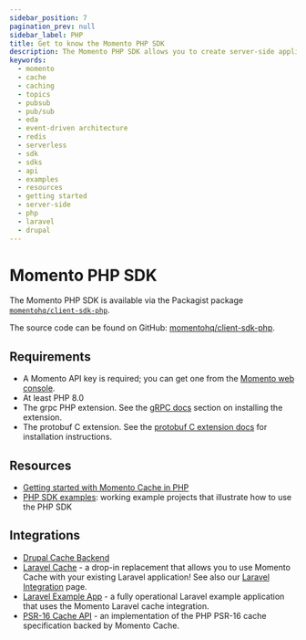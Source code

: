 ```yaml
---
sidebar_position: 7
pagination_prev: null
sidebar_label: PHP
title: Get to know the Momento PHP SDK
description: The Momento PHP SDK allows you to create server-side applications, and take advantage of Momento's caching and pub-sub features. Find resources and examples here!
keywords:
  - momento
  - cache
  - caching
  - topics
  - pubsub
  - pub/sub
  - eda
  - event-driven architecture
  - redis
  - serverless
  - sdk
  - sdks
  - api
  - examples
  - resources
  - getting started
  - server-side
  - php
  - laravel
  - drupal
---
```


# Momento PHP SDK

The Momento PHP SDK is available via the Packagist package [`momentohq/client-sdk-php`](https://packagist.org/packages/momentohq/client-sdk-php).

The source code can be found on GitHub: [momentohq/client-sdk-php](https://github.com/momentohq/client-sdk-php).

## Requirements

- A Momento API key is required; you can get one from the [Momento web console](https://console.gomomento.com/).
- At least PHP 8.0
- The grpc PHP extension. See the [gRPC docs](https://github.com/grpc/grpc/blob/master/src/php/README.md) section on installing the extension.
- The protobuf C extension. See the [protobuf C extension docs](https://developers.google.com/google-ads/api/docs/client-libs/php/protobuf#c_implementation) for installation instructions.

## Resources

- [Getting started with Momento Cache in PHP](/sdks/php/cache)
- [PHP SDK examples](https://github.com/momentohq/client-sdk-php/blob/main/examples/README.md): working example projects that illustrate how to use the PHP SDK

## Integrations

- [Drupal Cache Backend](/cache/develop/integrations/drupal-integration.md)
- [Laravel Cache](https://github.com/momentohq/laravel-cache) - a drop-in replacement that allows you to use Momento Cache with your existing Laravel application! See also our [Laravel Integration](/cache/develop/integrations/momento-cache-laravel-php.md) page.
- [Laravel Example App](https://github.com/momentohq/laravel-example) - a fully operational Laravel example application that uses the Momento Laravel cache integration.
- [PSR-16 Cache API](https://github.com/momentohq/client-sdk-php/blob/main/README-PSR16.md) - an implementation of the PHP PSR-16 cache specification backed by Momento Cache.
